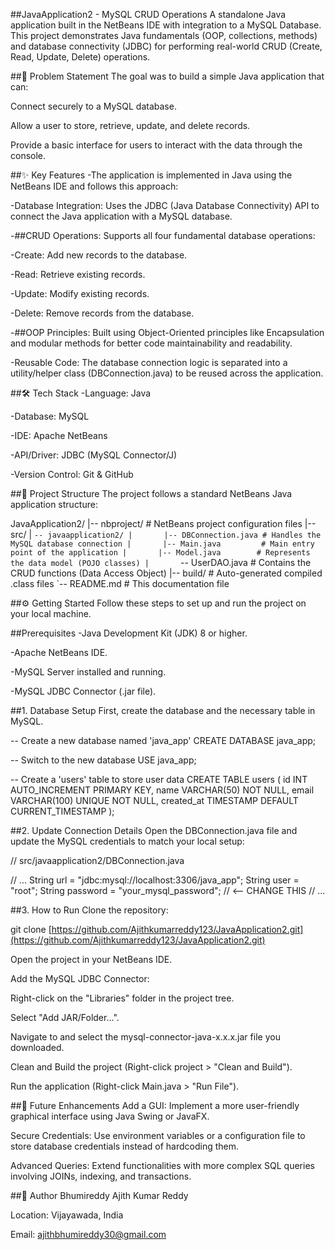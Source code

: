 ##JavaApplication2 - MySQL CRUD Operations
A standalone Java application built in the NetBeans IDE with integration to a MySQL Database. This project demonstrates Java fundamentals (OOP, collections, methods) and database connectivity (JDBC) for performing real-world CRUD (Create, Read, Update, Delete) operations.

##📌 Problem Statement
The goal was to build a simple Java application that can:

Connect securely to a MySQL database.

Allow a user to store, retrieve, update, and delete records.

Provide a basic interface for users to interact with the data through the console.

##✨ Key Features
-The application is implemented in Java using the NetBeans IDE and follows this approach:

-Database Integration: Uses the JDBC (Java Database Connectivity) API to connect the Java application with a MySQL database.

-##CRUD Operations: Supports all four fundamental database operations:

-Create: Add new records to the database.

-Read: Retrieve existing records.

-Update: Modify existing records.

-Delete: Remove records from the database.

-##OOP Principles: Built using Object-Oriented principles like Encapsulation and modular methods for better code maintainability and readability.

-Reusable Code: The database connection logic is separated into a utility/helper class (DBConnection.java) to be reused across the application.

##🛠️ Tech Stack
-Language: Java

-Database: MySQL

-IDE: Apache NetBeans

-API/Driver: JDBC (MySQL Connector/J)

-Version Control: Git & GitHub

##📂 Project Structure
The project follows a standard NetBeans Java application structure:

JavaApplication2/
|-- nbproject/      # NetBeans project configuration files
|-- src/
|   `-- javaapplication2/
|       |-- DBConnection.java # Handles the MySQL database connection
|       |-- Main.java         # Main entry point of the application
|       |-- Model.java        # Represents the data model (POJO classes)
|       `-- UserDAO.java      # Contains the CRUD functions (Data Access Object)
|-- build/            # Auto-generated compiled .class files
`-- README.md         # This documentation file

##⚙️ Getting Started
Follow these steps to set up and run the project on your local machine.

##Prerequisites
-Java Development Kit (JDK) 8 or higher.

-Apache NetBeans IDE.

-MySQL Server installed and running.

-MySQL JDBC Connector (.jar file).

##1. Database Setup
First, create the database and the necessary table in MySQL.

-- Create a new database named 'java_app'
CREATE DATABASE java_app;

-- Switch to the new database
USE java_app;

-- Create a 'users' table to store user data
CREATE TABLE users (
    id INT AUTO_INCREMENT PRIMARY KEY,
    name VARCHAR(50) NOT NULL,
    email VARCHAR(100) UNIQUE NOT NULL,
    created_at TIMESTAMP DEFAULT CURRENT_TIMESTAMP
);

##2. Update Connection Details
Open the DBConnection.java file and update the MySQL credentials to match your local setup:

// src/javaapplication2/DBConnection.java

// ...
String url = "jdbc:mysql://localhost:3306/java_app";
String user = "root";
String password = "your_mysql_password"; // <-- CHANGE THIS
// ...

##3. How to Run
Clone the repository:

git clone [https://github.com/Ajithkumarreddy123/JavaApplication2.git](https://github.com/Ajithkumarreddy123/JavaApplication2.git)

Open the project in your NetBeans IDE.

Add the MySQL JDBC Connector:

Right-click on the "Libraries" folder in the project tree.

Select "Add JAR/Folder...".

Navigate to and select the mysql-connector-java-x.x.x.jar file you downloaded.

Clean and Build the project (Right-click project > "Clean and Build").

Run the application (Right-click Main.java > "Run File").

##🚀 Future Enhancements
Add a GUI: Implement a more user-friendly graphical interface using Java Swing or JavaFX.

Secure Credentials: Use environment variables or a configuration file to store database credentials instead of hardcoding them.

Advanced Queries: Extend functionalities with more complex SQL queries involving JOINs, indexing, and transactions.

##👤 Author
Bhumireddy Ajith Kumar Reddy

Location: Vijayawada, India

Email: ajithbhumireddy30@gmail.com
